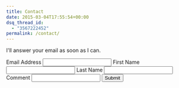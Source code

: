 ```yaml
---
title: Contact
date: 2015-03-04T17:55:54+00:00
dsq_thread_id:
  - "3567222452"
permalink: /contact/
---
```

I'll answer your email as soon as I can.

<form action="https://formcarry.com/s/2jcNsRKCJy" method="POST" accept-charset="UTF-8" >
Email Address
<input type="email" name="email"><!-- use this to reply visitors and prevent spam via akismet --> 
First Name
<input type="text" name="given-name">
Last Name
<input type="text" name="family-name">
Comment
<input type="text" name="comment">
<input type="hidden" name="_gotcha"><!-- use this to prevent spam -->
<input type="submit" class="btn" />
</form>
